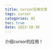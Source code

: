 ```yaml
---
title: cursor应用分享
tags: cursor
categories: AI
toc: true
date: 2023-10-30
---
```

介绍cursor的应用！

<!--more-->
